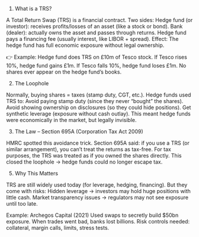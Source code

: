 1. What is a TRS?

A Total Return Swap (TRS) is a financial contract.
Two sides:
Hedge fund (or investor): receives profits/losses of an asset (like a stock or bond).
Bank (dealer): actually owns the asset and passes through returns.
Hedge fund pays a financing fee (usually interest, like LIBOR + spread).
Effect: The hedge fund has full economic exposure without legal ownership.

👉 Example: Hedge fund does TRS on £10m of Tesco stock.
If Tesco rises 10%, hedge fund gains £1m.
If Tesco falls 10%, hedge fund loses £1m.
No shares ever appear on the hedge fund’s books.

2. The Loophole

Normally, buying shares = taxes (stamp duty, CGT, etc.).
Hedge funds used TRS to:
Avoid paying stamp duty (since they never “bought” the shares).
Avoid showing ownership on disclosures (so they could hide positions).
Get synthetic leverage (exposure without cash outlay).
This meant hedge funds were economically in the market, but legally invisible.

3. The Law – Section 695A (Corporation Tax Act 2009)
   
HMRC spotted this avoidance trick.
Section 695A said: if you use a TRS (or similar arrangement), you can’t treat the returns as tax-free.
For tax purposes, the TRS was treated as if you owned the shares directly.
This closed the loophole → hedge funds could no longer escape tax.

5. Why This Matters
   
TRS are still widely used today (for leverage, hedging, financing).
But they come with risks:
Hidden leverage → investors may hold huge positions with little cash.
Market transparency issues → regulators may not see exposure until too late.

Example: Archegos Capital (2021)
Used swaps to secretly build $50bn exposure.
When trades went bad, banks lost billions.
Risk controls needed: collateral, margin calls, limits, stress tests.
